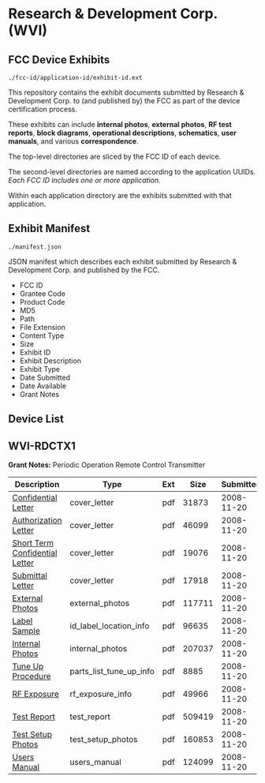 # Research & Development Corp. (WVI)
## FCC Device Exhibits

```
./fcc-id/application-id/exhibit-id.ext
```

This repository contains the exhibit documents submitted by Research & Development Corp. to (and published by) the FCC as part of the device certification process.

These exhibits can include **internal photos**, **external photos**, **RF test reports**, **block diagrams**, **operational descriptions**, **schematics**, **user manuals**, and various **correspondence**.

The top-level directories are sliced by the FCC ID of each device.

The second-level directories are named according to the application UUIDs. *Each FCC ID includes one or more application.*

Within each application directory are the exhibits submitted with that application. 

## Exhibit Manifest

```
./manifest.json
```

JSON manifest which describes each exhibit submitted by Research & Development Corp. and published by the FCC.

- FCC ID
- Grantee Code
- Product Code
- MD5
- Path
- File Extension
- Content Type
- Size
- Exhibit ID
- Exhibit Description
- Exhibit Type
- Date Submitted
- Date Available
- Grant Notes

## Device List
## WVI-RDCTX1
**Grant Notes:** Periodic Operation Remote Control Transmitter

| Description | Type | Ext | Size | Submitted | Available |
| ----------- | ---- | --- | ---- | --------- | --------- |
| [Confidential Letter](WVI-RDCTX1/c2a8d06d447ecb861b73f16cd88e6058/1033341.pdf) | cover_letter | pdf | 31873 | 2008-11-20 | 2008-11-21 |
| [Authorization Letter](WVI-RDCTX1/c2a8d06d447ecb861b73f16cd88e6058/1033342.pdf) | cover_letter | pdf | 46099 | 2008-11-20 | 2008-11-21 |
| [Short Term Confidential Letter](WVI-RDCTX1/c2a8d06d447ecb861b73f16cd88e6058/1033346.pdf) | cover_letter | pdf | 19076 | 2008-11-20 | 2008-11-21 |
| [Submittal Letter](WVI-RDCTX1/c2a8d06d447ecb861b73f16cd88e6058/1033347.pdf) | cover_letter | pdf | 17918 | 2008-11-20 | 2008-11-21 |
| [External Photos](WVI-RDCTX1/c2a8d06d447ecb861b73f16cd88e6058/1033337.pdf) | external_photos | pdf | 117711 | 2008-11-20 | 2009-01-04 |
| [Label Sample](WVI-RDCTX1/c2a8d06d447ecb861b73f16cd88e6058/1033343.pdf) | id_label_location_info | pdf | 96635 | 2008-11-20 | 2008-11-21 |
| [Internal Photos](WVI-RDCTX1/c2a8d06d447ecb861b73f16cd88e6058/1033338.pdf) | internal_photos | pdf | 207037 | 2008-11-20 | 2009-01-04 |
| [Tune Up Procedure](WVI-RDCTX1/c2a8d06d447ecb861b73f16cd88e6058/1033348.pdf) | parts_list_tune_up_info | pdf | 8885 | 2008-11-20 | 2008-11-21 |
| [RF Exposure](WVI-RDCTX1/c2a8d06d447ecb861b73f16cd88e6058/1033345.pdf) | rf_exposure_info | pdf | 49966 | 2008-11-20 | 2008-11-21 |
| [Test Report](WVI-RDCTX1/c2a8d06d447ecb861b73f16cd88e6058/1033344.pdf) | test_report | pdf | 509419 | 2008-11-20 | 2008-11-21 |
| [Test Setup Photos](WVI-RDCTX1/c2a8d06d447ecb861b73f16cd88e6058/1033339.pdf) | test_setup_photos | pdf | 160853 | 2008-11-20 | 2009-01-04 |
| [Users Manual](WVI-RDCTX1/c2a8d06d447ecb861b73f16cd88e6058/1033340.pdf) | users_manual | pdf | 124099 | 2008-11-20 | 2009-01-04 |
